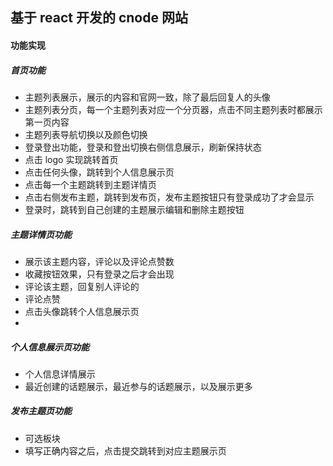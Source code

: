 ## 基于 react 开发的 cnode 网站

#### 功能实现

##### 首页功能

- 主题列表展示，展示的内容和官网一致，除了最后回复人的头像
- 主题列表分页，每一个主题列表对应一个分页器，点击不同主题列表时都展示第一页内容
- 主题列表导航切换以及颜色切换
- 登录登出功能，登录和登出切换右侧信息展示，刷新保持状态
- 点击 logo 实现跳转首页
- 点击任何头像，跳转到个人信息展示页
- 点击每一个主题跳转到主题详情页
- 点击右侧发布主题，跳转到发布页，发布主题按钮只有登录成功了才会显示
- 登录时，跳转到自己创建的主题展示编辑和删除主题按钮

##### 主题详情页功能

- 展示该主题内容，评论以及评论点赞数
- 收藏按钮效果，只有登录之后才会出现
- 评论该主题，回复别人评论的
- 评论点赞
- 点击头像跳转个人信息展示页
-

##### 个人信息展示页功能

- 个人信息详情展示
- 最近创建的话题展示，最近参与的话题展示，以及展示更多

##### 发布主题页功能

- 可选板块
- 填写正确内容之后，点击提交跳转到对应主题展示页
